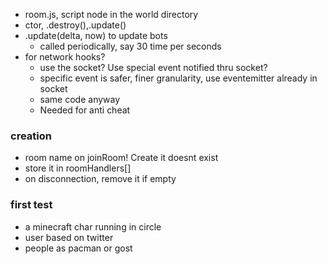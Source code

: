 * room.js, script node in the world directory
* ctor, .destroy(),.update()
* .update(delta, now) to update bots
  * called periodically, say 30 time per seconds
* for network hooks?
  * use the socket? Use special event notified thru socket?
  * specific event is safer, finer granularity, use eventemitter already in socket
  * same code anyway
  * Needed for anti cheat

### creation
* room name on joinRoom! Create it doesnt exist
* store it in roomHandlers[]
* on disconnection, remove it if empty

### first test
* a minecraft char running in circle
* user based on twitter
* people as pacman or gost
